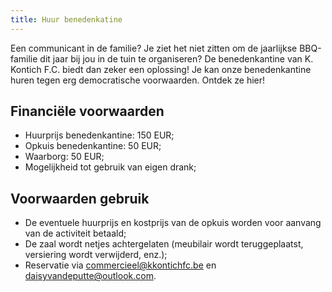 ```yaml
---
title: Huur benedenkatine
---
```


<p>Een communicant in de familie? Je ziet het niet zitten om de jaarlijkse BBQ-familie dit jaar bij jou in de tuin te organiseren? De benedenkantine van K. Kontich F.C. biedt dan zeker een oplossing! Je kan onze benedenkantine huren tegen erg democratische voorwaarden. Ontdek ze hier!</p>

<h2>Financiële voorwaarden</h2>
<ul>
    <li>Huurprijs benedenkantine: 150 EUR;</li>
    <li>Opkuis benedenkantine: 50 EUR;</li>
    <li>Waarborg: 50 EUR;</li>
    <li>Mogelijkheid tot gebruik van eigen drank;</li>
</ul>

<h2>Voorwaarden gebruik</h2>
<ul>
    <li>De eventuele huurprijs en kostprijs van de opkuis worden voor aanvang van de activiteit betaald;</li>
    <li>De zaal wordt netjes achtergelaten (meubilair wordt teruggeplaatst, versiering wordt verwijderd, enz.);</li>
    <li>Reservatie via <a href="mailto:commercieel@kkontichfc.be" title="commercieel@kkontichfc.be">commercieel@kkontichfc.be</a> en <a href="mailto:daisyvandeputte@outlook.com" title="daisyvandeputte@outlook.com">daisyvandeputte@outlook.com</a>.
    </li>
</ul>
</div>
